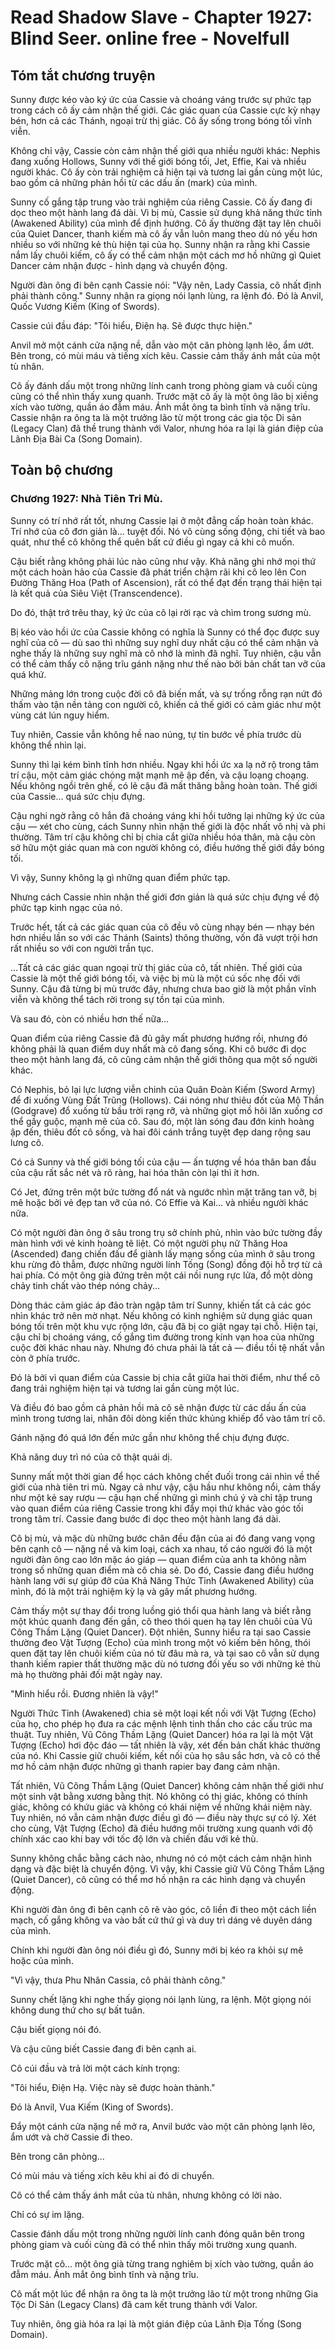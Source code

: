 # Read Shadow Slave - Chapter 1927: Blind Seer. online free - Novelfull

## Tóm tắt chương truyện

Sunny được kéo vào ký ức của Cassie và choáng váng trước sự phức tạp trong cách cô ấy cảm nhận thế giới. Các giác quan của Cassie cực kỳ nhạy bén, hơn cả các Thánh, ngoại trừ thị giác. Cô ấy sống trong bóng tối vĩnh viễn.

Không chỉ vậy, Cassie còn cảm nhận thế giới qua nhiều người khác: Nephis đang xuống Hollows, Sunny với thế giới bóng tối, Jet, Effie, Kai và nhiều người khác. Cô ấy còn trải nghiệm cả hiện tại và tương lai gần cùng một lúc, bao gồm cả những phản hồi từ các dấu ấn (mark) của mình.

Sunny cố gắng tập trung vào trải nghiệm của riêng Cassie. Cô ấy đang đi dọc theo một hành lang đá dài. Vì bị mù, Cassie sử dụng khả năng thức tỉnh (Awakened Ability) của mình để định hướng. Cô ấy thường đặt tay lên chuôi của Quiet Dancer, thanh kiếm mà cô ấy vẫn luôn mang theo dù nó yếu hơn nhiều so với những kẻ thù hiện tại của họ. Sunny nhận ra rằng khi Cassie nắm lấy chuôi kiếm, cô ấy có thể cảm nhận một cách mơ hồ những gì Quiet Dancer cảm nhận được - hình dạng và chuyển động.

Người đàn ông đi bên cạnh Cassie nói: "Vậy nên, Lady Cassia, cô nhất định phải thành công." Sunny nhận ra giọng nói lạnh lùng, ra lệnh đó. Đó là Anvil, Quốc Vương Kiếm (King of Swords).

Cassie cúi đầu đáp: "Tôi hiểu, Điện hạ. Sẽ được thực hiện."

Anvil mở một cánh cửa nặng nề, dẫn vào một căn phòng lạnh lẽo, ẩm ướt. Bên trong, có mùi máu và tiếng xích kêu. Cassie cảm thấy ánh mắt của một tù nhân.

Cô ấy đánh dấu một trong những lính canh trong phòng giam và cuối cùng cũng có thể nhìn thấy xung quanh. Trước mặt cô ấy là một ông lão bị xiềng xích vào tường, quần áo đẫm máu. Ánh mắt ông ta bình tĩnh và nặng trĩu. Cassie nhận ra ông ta là một trưởng lão từ một trong các gia tộc Di sản (Legacy Clan) đã thề trung thành với Valor, nhưng hóa ra lại là gián điệp của Lãnh Địa Bài Ca (Song Domain).

## Toàn bộ chương

### Chương 1927: Nhà Tiên Tri Mù.

Sunny có trí nhớ rất tốt, nhưng Cassie lại ở một đẳng cấp hoàn toàn khác. Trí nhớ của cô đơn giản là... tuyệt đối. Nó vô cùng sống động, chi tiết và bao quát, như thể cô không thể quên bất cứ điều gì ngay cả khi cô muốn.

Cậu biết rằng không phải lúc nào cũng như vậy. Khả năng ghi nhớ mọi thứ một cách hoàn hảo của Cassie đã phát triển chậm rãi khi cô leo lên Con Đường Thăng Hoa (Path of Ascension), rất có thể đạt đến trạng thái hiện tại là kết quả của Siêu Việt (Transcendence).

Do đó, thật trớ trêu thay, ký ức của cô lại rời rạc và chìm trong sương mù.

Bị kéo vào hồi ức của Cassie không có nghĩa là Sunny có thể đọc được suy nghĩ của cô — dù sao thì những suy nghĩ duy nhất cậu có thể cảm nhận và nghe thấy là những suy nghĩ mà cô nhớ là mình đã nghĩ. Tuy nhiên, cậu vẫn có thể cảm thấy cô nặng trĩu gánh nặng như thế nào bởi bản chất tan vỡ của quá khứ.

Những mảng lớn trong cuộc đời cô đã biến mất, và sự trống rỗng rạn nứt đó thấm vào tận nền tảng con người cô, khiến cả thế giới có cảm giác như một vùng cát lún nguy hiểm.

Tuy nhiên, Cassie vẫn không hề nao núng, tự tin bước về phía trước dù không thể nhìn lại.

Sunny thì lại kém bình tĩnh hơn nhiều. Ngay khi hồi ức xa lạ nở rộ trong tâm trí cậu, một cảm giác chóng mặt mạnh mẽ ập đến, và cậu loạng choạng. Nếu không ngồi trên ghế, có lẽ cậu đã mất thăng bằng hoàn toàn. Thế giới của Cassie... quá sức chịu đựng.

Cậu nghi ngờ rằng cô hẳn đã choáng váng khi hồi tưởng lại những ký ức của cậu — xét cho cùng, cách Sunny nhìn nhận thế giới là độc nhất vô nhị và phi thường. Tâm trí cậu không chỉ bị chia cắt giữa nhiều hóa thân, mà cậu còn sở hữu một giác quan mà con người không có, điều hướng thế giới đầy bóng tối.

Vì vậy, Sunny không lạ gì những quan điểm phức tạp.

Nhưng cách Cassie nhìn nhận thế giới đơn giản là quá sức chịu đựng về độ phức tạp kinh ngạc của nó.

Trước hết, tất cả các giác quan của cô đều vô cùng nhạy bén — nhạy bén hơn nhiều lần so với các Thánh (Saints) thông thường, vốn đã vượt trội hơn rất nhiều so với con người trần tục.

...Tất cả các giác quan ngoại trừ thị giác của cô, tất nhiên. Thế giới của Cassie là một thế giới bóng tối, và việc bị mù là một cú sốc nhẹ đối với Sunny. Cậu đã từng bị mù trước đây, nhưng chưa bao giờ là một phần vĩnh viễn và không thể tách rời trong sự tồn tại của mình.

Và sau đó, còn có nhiều hơn thế nữa...

Quan điểm của riêng Cassie đã đủ gây mất phương hướng rồi, nhưng đó không phải là quan điểm duy nhất mà cô đang sống. Khi cô bước đi dọc theo một hành lang đá, cô cũng cảm nhận thế giới thông qua một số người khác.

Có Nephis, bỏ lại lực lượng viễn chinh của Quân Đoàn Kiếm (Sword Army) để đi xuống Vùng Đất Trũng (Hollows). Cái nóng như thiêu đốt của Mộ Thần (Godgrave) đổ xuống từ bầu trời rạng rỡ, và những giọt mồ hôi lăn xuống cơ thể gầy guộc, mạnh mẽ của cô. Sau đó, một làn sóng đau đớn kinh hoàng ập đến, thiêu đốt cô sống, và hai đôi cánh trắng tuyệt đẹp dang rộng sau lưng cô.

Có cả Sunny và thế giới bóng tối của cậu — ấn tượng về hóa thân ban đầu của cậu rất sắc nét và rõ ràng, hai hóa thân còn lại thì ít hơn.

Có Jet, đứng trên một bức tường đổ nát và ngước nhìn mặt trăng tan vỡ, bị mê hoặc bởi vẻ đẹp tan vỡ của nó. Có Effie và Kai... và nhiều người khác nữa.

Có một người đàn ông ở sâu trong trụ sở chính phủ, nhìn vào bức tường đầy màn hình với vẻ kinh hoàng tê liệt. Có một người phụ nữ Thăng Hoa (Ascended) đang chiến đấu để giành lấy mạng sống của mình ở sâu trong khu rừng đỏ thẫm, được những người lính Tống (Song) đồng đội hỗ trợ từ cả hai phía. Có một ông già đứng trên một cái nồi nung rực lửa, đổ một dòng chảy tinh chất vào thép nóng chảy...

Dòng thác cảm giác áp đảo tràn ngập tâm trí Sunny, khiến tất cả các góc nhìn khác trở nên mờ nhạt. Nếu không có kinh nghiệm sử dụng giác quan bóng tối trên một khu vực rộng lớn, cậu đã bị co giật ngay tại chỗ. Hiện tại, cậu chỉ bị choáng váng, cố gắng tìm đường trong kính vạn hoa của những cuộc đời khác nhau này. Nhưng đó chưa phải là tất cả — điều tồi tệ nhất vẫn còn ở phía trước.

Đó là bởi vì quan điểm của Cassie bị chia cắt giữa hai thời điểm, như thể cô đang trải nghiệm hiện tại và tương lai gần cùng một lúc.

Và điều đó bao gồm cả phản hồi mà cô sẽ nhận được từ các dấu ấn của mình trong tương lai, nhân đôi dòng kiến thức khủng khiếp đổ vào tâm trí cô.

Gánh nặng đó quá lớn đến mức gần như không thể chịu đựng được.

Khả năng duy trì nó của cô thật quái dị.

Sunny mất một thời gian để học cách không chết đuối trong cái nhìn về thế giới của nhà tiên tri mù. Ngay cả như vậy, cậu hầu như không nổi, cảm thấy như một kẻ say rượu — cậu hạn chế những gì mình chú ý và chỉ tập trung vào quan điểm của riêng Cassie trong khi đẩy mọi thứ khác vào góc tối trong tâm trí. Cassie đang bước đi dọc theo một hành lang đá dài.

Cô bị mù, và mặc dù những bước chân đều đặn của ai đó đang vang vọng bên cạnh cô — nặng nề và kim loại, cách xa nhau, tố cáo người đó là một người đàn ông cao lớn mặc áo giáp — quan điểm của anh ta không nằm trong số những quan điểm mà cô chia sẻ. Do đó, Cassie đang điều hướng hành lang với sự giúp đỡ của Khả Năng Thức Tỉnh (Awakened Ability) của mình, đó là một trải nghiệm kỳ lạ và gây mất phương hướng.

Cảm thấy một sự thay đổi trong luồng gió thổi qua hành lang và biết rằng một khúc quanh đang đến gần, cô theo thói quen hạ tay lên chuôi của Vũ Công Thầm Lặng (Quiet Dancer). Đột nhiên, Sunny hiểu ra tại sao Cassie thường đeo Vật Tượng (Echo) của mình trong một vỏ kiếm bên hông, thói quen đặt tay lên chuôi kiếm của nó từ đâu mà ra, và tại sao cô vẫn sử dụng thanh kiếm rapier thất thường mặc dù nó tương đối yếu so với những kẻ thù mà họ thường phải đối mặt ngày nay.

"Mình hiểu rồi. Đương nhiên là vậy!"

Người Thức Tỉnh (Awakened) chia sẻ một loại kết nối với Vật Tượng (Echo) của họ, cho phép họ đưa ra các mệnh lệnh tinh thần cho các cấu trúc ma thuật. Tuy nhiên, Vũ Công Thầm Lặng (Quiet Dancer) hóa ra lại là một Vật Tượng (Echo) hơi độc đáo — tất nhiên là vậy, xét đến bản chất khác thường của nó. Khi Cassie giữ chuôi kiếm, kết nối của họ sâu sắc hơn, và cô có thể mơ hồ cảm nhận được những gì thanh rapier bay đang cảm nhận.

Tất nhiên, Vũ Công Thầm Lặng (Quiet Dancer) không cảm nhận thế giới như một sinh vật bằng xương bằng thịt. Nó không có thị giác, không có thính giác, không có khứu giác và không có khái niệm về những khái niệm này. Tuy nhiên, nó vẫn cảm nhận được điều gì đó — điều này thực sự có lý. Xét cho cùng, Vật Tượng (Echo) đã điều hướng môi trường xung quanh với độ chính xác cao khi bay với tốc độ lớn và chiến đấu với kẻ thù.

Sunny không chắc bằng cách nào, nhưng nó có một cách cảm nhận hình dạng và đặc biệt là chuyển động. Vì vậy, khi Cassie giữ Vũ Công Thầm Lặng (Quiet Dancer), cô cũng có thể mơ hồ nhận ra các hình dạng và chuyển động.

Khi người đàn ông đi bên cạnh cô rẽ vào góc, cô liền đi theo một cách liền mạch, cố gắng không va vào bất cứ thứ gì và duy trì dáng vẻ duyên dáng của mình.

Chính khi người đàn ông nói điều gì đó, Sunny mới bị kéo ra khỏi sự mê hoặc của mình.

"Vì vậy, thưa Phu Nhân Cassia, cô phải thành công."

Sunny chết lặng khi nghe thấy giọng nói lạnh lùng, ra lệnh. Một giọng nói không dung thứ cho sự bất tuân.

Cậu biết giọng nói đó.

Và cậu cũng biết Cassie đang đi bên cạnh ai.

Cô cúi đầu và trả lời một cách kính trọng:

"Tôi hiểu, Điện Hạ. Việc này sẽ được hoàn thành."

Đó là Anvil, Vua Kiếm (King of Swords).

Đẩy một cánh cửa nặng nề mở ra, Anvil bước vào một căn phòng lạnh lẽo, ẩm ướt và chờ Cassie đi theo.

Bên trong căn phòng...

Có mùi máu và tiếng xích kêu khi ai đó di chuyển.

Cô có thể cảm thấy ánh mắt của tù nhân, nhưng không có lời nào.

Chỉ có sự im lặng.

Cassie đánh dấu một trong những người lính canh đóng quân bên trong phòng giam và cuối cùng đã có thể nhìn thấy môi trường xung quanh.

Trước mặt cô... một ông già từng trang nghiêm bị xích vào tường, quần áo đẫm máu. Ánh mắt ông bình tĩnh và nặng trĩu.

Cô mất một lúc để nhận ra ông ta là một trưởng lão từ một trong những Gia Tộc Di Sản (Legacy Clans) đã cam kết trung thành với Valor.

Tuy nhiên, ông già hóa ra lại là một gián điệp của Lãnh Địa Tống (Song Domain).